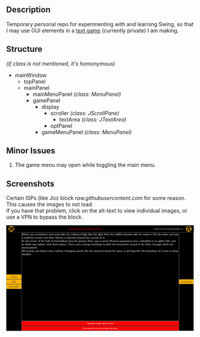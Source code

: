 ## Description
Temporary personal repo for experimenting with and learning Swing, so that I may use GUI elements in a [text game](https://github.com/Senozoid/ZenChron) (currently private) I am making.

## Structure
_(if class is not mentioned, it's homonymous)_
* mainWindow
    * topPanel
    * mainPanel
      * mainMenuPanel _(class: MenuPanel)_
      * gamePanel
        * display
          * scroller _(class: JScrollPane)_
            * textArea _(class: JTextArea)_
          * optPanel
        * gameMenuPanel _(class: MenuPanel)_

## Minor Issues
1. The game menu may open while toggling the main menu.

## Screenshots
Certain ISPs (like Jio) block _raw.githubusercontent.com_ for some reason. This causes the images to not load. \
If you have that problem, click on the alt-text to view individual images, or use a VPN to bypass the block.

![Early stage example screenshot](pics/EarlyStageExampleScreen.png)
